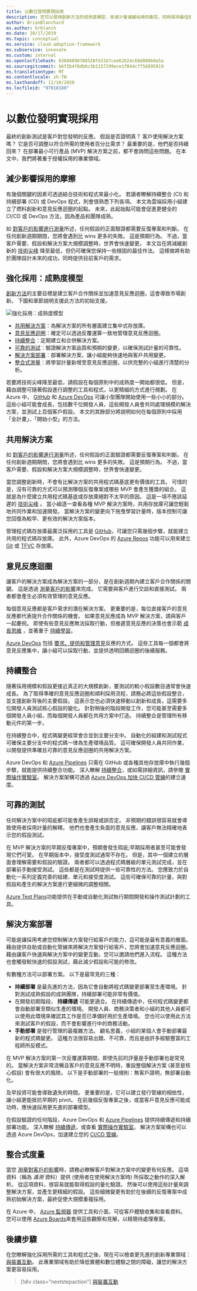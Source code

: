 ```yaml
---
title: 以數位發明實現採用
description: 您可以使用創新方法的成熟度模型，來減少會減緩採用的衝突，同時保持最佳做法。
author: BrianBlanchard
ms.author: brblanch
ms.date: 10/17/2019
ms.topic: conceptual
ms.service: cloud-adoption-framework
ms.subservice: innovate
ms.custom: internal
ms.openlocfilehash: 03604898788528fd3167cee62b24c68d080b0a5a
ms.sourcegitcommit: b6f2b4f8db6c3b1157299ece1f044cff56895919
ms.translationtype: MT
ms.contentlocale: zh-TW
ms.lasthandoff: 12/10/2020
ms.locfileid: "97018188"
---
```

# <a name="empower-adoption-with-digital-invention"></a>以數位發明實現採用

最終的創新測試是客戶對您發明的反應。 假設是否證明真？ 客戶使用解決方案嗎？ 它是否可調整以符合所需的使用者百分比需求？ 最重要的是，他們是否持續回來？ 在部署最小可行產品 (MVP) 解決方案之前，都不會詢問這些問題。 在本文中，我們將著重于授權採用的專業領域。

## <a name="reduce-friction-that-affects-adoption"></a>減少影響採用的摩擦

有幾個關鍵的因素可透過結合技術和程式來最小化。 若讀者瞭解持續整合 (CI) 和持續部署 (CD) 或 DevOps 程式，則會很熟悉下列各項。 本文為雲端採用小組建立了燃料創新和意見反應迴圈的起點。 未來，此起始點可能會促進更健全的 CI/CD 或 DevOps 方法，因為產品和團隊成熟。

如 [對客戶的影響進行測量](./measure.md)所述，任何假設的正面驗證都需要反復專案和判斷。 在任何創新週期期間，您將會遇到比 wins 更多的失敗。 這是預期行為。 不過，當客戶需要、假設和解決方案大規模調整時，世界會快速變更。 本文旨在將減緩創新的 [技術尖峰](./build.md#reduce-complexity-and-delay-technical-spikes) 降至最低，但仍可確保您保持一些穩固的最佳作法。 這樣做將有助於團隊設計未來的成功，同時提供目前客戶的需求。

## <a name="empower-adoption-the-maturity-model"></a>強化採用：成熟度模型

[創新方法](./index.md)的主要目標是建立客戶合作關係並加速意見反應迴圈，這會導致市場創新。 下圖和章節說明支援此方法的初始支援。

![強化採用：成熟度模型](../../_images/innovate/empower-adoption-maturity.png)

- [共用解決方案](#shared-solution)：為解決方案的所有層面建立集中式存放庫。
- [意見反應迴圈](#feedback-loops)：確定可以透過反覆運算一致地管理意見反應迴圈。
- [持續整合](#continuous-integration)：定期建立和合併解決方案。
- [可靠的測試](#reliable-testing)：驗證解決方案品質和預期的變更，以確保測試計量的可靠性。
- [解決方案部署](#solution-deployment)：部署解決方案，讓小組能夠快速地與客戶共用變更。
- [整合式測量](#integrated-measurements)：將學習計量新增至意見反應迴圈，以供完整的小組進行清楚的分析。

若要將技術尖峰降至最低，請假設在每個原則中的成熟度一開始都很低。 但是，藉由調整可隨著假設進行調整的工具和程式，以更精細的方式進行規劃。 在 Azure 中， [GitHub](https://guides.github.com) 和 [Azure DevOps](/azure/devops) 可讓小型團隊開始使用一些小小的部分。 這些小組可能會成長，包括數千位開發人員，這些開發人員會共同處理規模的解決方案，並測試上百個客戶假設。 本文的其餘部分將說明如何在每個原則中採用「全計畫」、「開始小型」的方法。

## <a name="shared-solution"></a>共用解決方案

如 [對客戶的影響進行測量](./measure.md)所述，任何假設的正面驗證都需要反復專案和判斷。 在任何創新週期期間，您將會遇到比 wins 更多的失敗。 這是預期行為。 不過，當客戶需要、假設和解決方案大規模調整時，世界會快速變更。

當您調整創新時，不會有比解決方案的共用程式碼基底更有價值的工具。 可惜的是，沒有可靠的方式可以預測哪個反復專案或哪些 MVP 會產生獲獎的組合。 這就是為什麼建立共用程式碼基底或存放庫絕對不太早的原因。 這是一項不應該延遲的 [技術尖峰](./build.md#reduce-complexity-and-delay-technical-spikes) 。 當小組逐一查看各種 MVP 解決方案時，共用存放庫可讓您輕鬆地共同作業和加速開發。 當解決方案的變更向下拖曳學習計量時，版本控制可讓您回復為較早、更有效的解決方案版本。

管理程式碼存放庫最廣泛採用的工具是 [GitHub](https://guides.github.com)，可讓您只需幾個步驟，就能建立共用的程式碼存放庫。 此外，Azure DevOps 的 [Azure Repos](/azure/devops/repos/get-started/what-is-repos?view=azure-devops) 功能可以用來建立 [Git](/azure/devops/repos/get-started/what-is-repos?view=azure-devops#git) 或 [TFVC](/azure/devops/repos/get-started/what-is-repos?view=azure-devops#tfvc) 存放庫。

## <a name="feedback-loops"></a>意見反應迴圈

讓客戶的解決方案成為解決方案的一部分，是在創新週期內建立客戶合作關係的關鍵。 這是透過 [測量客戶的影響](./measure.md)來完成。 它需要與客戶進行交談和直接測試。 兩者都會產生必須有效管理的意見反應。

每個意見反應都是客戶需求的潛在解決方案。 更重要的是，每位直接客戶的意見反應都代表提升合作關係的機會。 如果意見反應成為 MVP 解決方案，請與客戶一起慶祝。 即使有些意見反應無法採取行動，但推遲意見反應的決策也會示範 [成長思維](./learn.md#growth-mindset) ，並著重于 [持續學習](./learn.md#continuous-learning)。

[Azure DevOps](/azure/devops) 包括 [要求、提供和管理意見](/azure/devops/project/feedback)反應的方式。 這些工具每一個都會將意見反應集中，讓小組可以採取行動，並提供透明回饋迴圈的後續服務。

## <a name="continuous-integration"></a>持續整合

隨著採用規模和假設更接近真正的大規模創新，要測試的較小假設數目通常會快速成長。 為了取得準確的意見反應迴圈和順利採用流程，請務必將這些假設整合，並支援創新背後的主要假設。 這表示您也必須快速移動以創新和成長，這需要多位開發人員測試核心假設的變化。 針對稍後的階段開發工作，您可能甚至需要多個開發人員小組，而每個開發人員都在共用方案中打造。 持續整合是管理所有移動元件的第一步。

在持續整合中，程式碼變更經常會合並到主要分支中。 自動化的組建和測試程式可確保主要分支中的程式碼一律為生產環境品質。 這可確保開發人員共同作業，以開發提供準確且可靠的意見反應迴圈的共用解決方案。

Azure DevOps 和 [Azure Pipelines](/azure/devops/pipelines) 只需在 GitHub 或各種其他存放庫中執行幾個步驟，就能提供持續整合功能。 深入瞭解 [持續整合](/azure/devops/learn/what-is-continuous-integration)，或如需詳細資訊，請參閱 [實際操作實驗室](https://www.azuredevopslabs.com/labs/azuredevops/continuousintegration)。 解決方案架構可透過 [Azure DevOps 加快 CI/CD 管線](https://azure.microsoft.com/solutions/devops)的建立速度。

## <a name="reliable-testing"></a>可靠的測試

任何解決方案中的瑕疵都可能會產生誤報或誤否定。 非預期的錯誤很容易就會導致使用者採用計量的解釋。 他們也會產生負面的意見反應，讓客戶無法精確地表示您的假設測試。

在 MVP 解決方案的早期反復專案中，預期會發生瑕疵;早期採用者甚至可能會發現它們可愛。 在早期版本中，接受度測試通常不存在。 但是，其中一個建立的層面會理解需要和假設的驗證。 兩者都可以透過程式碼層級的單元測試完成，並在部署前手動接受測試。 這些都是在測試時提供一些可靠性的方法。 您應致力於自動化一系列定義完善的組建、單元和接受度測試。 這些可確保可靠的計量，與對假設和產生的解決方案進行更細微的調整相關。

[Azure Test Plans](/azure/devops/test/track-test-status?view=azure-devops)功能提供在手動或自動化測試執行期間開發和操作測試計劃的工具。

## <a name="solution-deployment"></a>解決方案部署

可能是讓採用考慮您控制解決方案發行給客戶的能力，這可能是最有意義的層面。 藉由提供自助或自動化管線來將解決方案發行給客戶，您將會加速意見反應迴圈。 藉由讓客戶快速與解決方案中的變更互動，您可以邀請他們進入流程。 這種方法也會觸發較快速的假設測試，藉此減少假設和可能的修改。

有數種方法可以部署方案。 以下是最常見的三種：

- **持續部署** 是最先進的方法，因為它會自動將程式碼變更部署至生產環境。 針對測試成熟假設的成熟團隊，持續部署可能非常有價值。
- 在開發初期階段， **持續傳遞** 可能更適合。 在持續傳遞中，任何程式碼變更都會自動部署至類似生產的環境。 開發人員、商務決策者和小組的其他人員都可以使用此環境來確認其工作是否已準備好用於生產環境。 您也可以使用此方法來測試客戶的假設，而不會影響進行中的商務活動。
- **手動部署** 是發行管理的最複雜方法。 顧名思義，小組的某個人會手動部署最新的程式碼變更。 這種方法很容易出錯、不可靠，而且是由許多經驗豐富的工程師所反模式。

在 MVP 解決方案的第一次反覆運算期間，即使先前的評量是手動部署也是常見的。 當解決方案非常流暢且客戶的意見反應不明時，重設整個解決方案 (甚至是核心假設) 會有很大的風險。 以下是手動部署的一般規則：無客戶證明，無部署自動化。

及早投資可能會導致遺失的時間。 更重要的是，它可以建立發行管線的相依性，讓小組更能抵抗早期的 pivot。 在前幾個反復專案之後，或當客戶意見反應可能成功時，應快速採用更先進的部署模型。

在假設驗證的任何階段，Azure DevOps 和 [Azure Pipelines](/azure/devops/pipelines) 提供持續傳遞和持續部署功能。 深入瞭解 [持續傳遞](/azure/devops/learn/what-is-continuous-delivery)，或查看 [實際操作實驗室](https://www.azuredevopslabs.com/labs/azuredevops/continuousdeployment)。 解決方案架構也可以透過 Azure DevOps，加速建立您的 [CI/CD 管線](https://azure.microsoft.com/solutions/devops)。

## <a name="integrated-measurements"></a>整合式度量

當您 [測量對客戶的影響](./measure.md)時，請務必瞭解客戶對解決方案中的變更有何反應。 這項資料（稱為 *遙測* 資料）提供 (使用者在使用解決方案時) 所採取之動作的深入解析。 從這項資料，很容易就能取得假設的量化驗證。 然後可以使用這些計量來調整解決方案，並產生更精細的假設。 這些細微變更有助於在後續的反復專案中成熟初始解決方案，最終促使大規模重複採用。

在 Azure 中， [Azure 監視器](/azure/azure-monitor/overview) 提供工具和介面，可從客戶體驗收集和查看資料。 您可以使用 [Azure Boards](/azure/devops/boards)來套用這些觀察和見解，以精簡待處理專案。

## <a name="next-steps"></a>後續步驟

在您瞭解強化採用所需的工具和程式之後，現在可以檢查更先進的創新專業領域： [與裝置互動](./devices.md)。 此專業領域有助於降低實體和數位體驗之間的障礙，讓您的解決方案更容易採用。

> [!div class="nextstepaction"]
> [與裝置互動](./devices.md)
